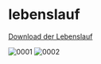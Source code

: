# lebenslauf
[Download der Lebenslauf](https://github.com/itsmecevi/lebenslauf/blob/master/Lebenslauf.pdf)


![0001](https://user-images.githubusercontent.com/27078712/48505021-61be0d00-e846-11e8-9cab-21b06b0a38fe.jpg)
![0002](https://user-images.githubusercontent.com/27078712/48505023-6256a380-e846-11e8-8bcc-1438195b9dfe.jpg)








